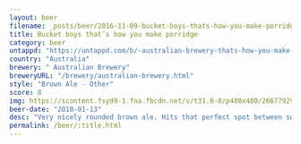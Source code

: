 ```yaml
---
layout: beer
filename: _posts/beer/2016-11-09-bucket-boys-thats-how-you-make-porridge.md
title: Bucket boys that’s how you make porridge
category: beer
untappd: "https://untappd.com/b/-australian-brewery-thats-how-you-make-porridge/2177237"
country: "Australia"
brewery: " Australian Brewery"
breweryURL: "/brewery/australian-brewery.html"
style: "Brown Ale - Other"
score: 8
img: https://scontent.fsyd9-1.fna.fbcdn.net/v/t31.0-0/p480x480/26677929_10155922801613745_6687468489907548416_o.jpg?_nc_cat=101&_nc_sid=e007fa&_nc_ohc=nu8cqajdDjMAX-dEwHl&_nc_ht=scontent.fsyd9-1.fna&tp=6&oh=432443e5fc5398c431eb24facc975ad8&oe=5F95B617
beer-date: "2018-01-13"
desc: "Very nicely rounded brown ale. Hits that perfect spot between sweet and bitter and even if you think it’s not your cup of tea to start it grows on you really quickly"
permalink: /beer/:title.html
---
```

